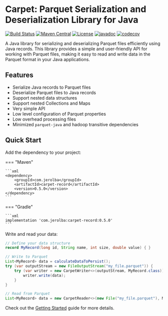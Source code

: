 # Carpet: Parquet Serialization and Deserialization Library for Java

[![Build Status](https://github.com/jerolba/parquet-carpet/actions/workflows/build-gradle-project.yml/badge.svg)](https://github.com/jerolba/parquet-carpet/actions)
[![Maven Central](https://img.shields.io/maven-central/v/com.jerolba/carpet-record.svg)](https://maven-badges.herokuapp.com/maven-central/com.jerolba/carpet-record)
[![License](http://img.shields.io/:license-apache-blue.svg)](http://www.apache.org/licenses/LICENSE-2.0.html)
[![javadoc](https://javadoc.io/badge2/com.jerolba/carpet-record/javadoc.svg)](https://javadoc.io/doc/com.jerolba/carpet-record)
[![codecov](https://codecov.io/gh/jerolba/parquet-carpet/graph/badge.svg?token=zE0Xqe7fky)](https://codecov.io/gh/jerolba/parquet-carpet)

A Java library for serializing and deserializing Parquet files efficiently using Java records. This library provides a simple and user-friendly API for working with Parquet files, making it easy to read and write data in the Parquet format in your Java applications.

## Features

- Serialize Java records to Parquet files
- Deserialize Parquet files to Java records
- Support nested data structures
- Support nested Collections and Maps
- Very simple API
- Low level configuration of Parquet properties
- Low overhead processing files
- Minimized `parquet-java` and hadoop transitive dependencies

## Quick Start

Add the dependency to your project:

=== "Maven"

    ```xml
    <dependency>
        <groupId>com.jerolba</groupId>
        <artifactId>carpet-record</artifactId>
        <version>0.5.0</version>
    </dependency>
    ```

=== "Gradle"

    ```xml
    implementation 'com.jerolba:carpet-record:0.5.0'
    ```

Write and read your data:

```java
// Define your data structure
record MyRecord(long id, String name, int size, double value) { }

// Write to Parquet
List<MyRecord> data = calculateDataToPersist();
try (var outputStream = new FileOutputStream("my_file.parquet")) {
    try (var writer = new CarpetWriter<>(outputStream, MyRecord.class)) {
        writer.write(data);
    }
}

// Read from Parquet
List<MyRecord> data = new CarpetReader<>(new File("my_file.parquet"), MyRecord.class).toList();
```

Check out the [Getting Started](getting-started/installation.md) guide for more details.
